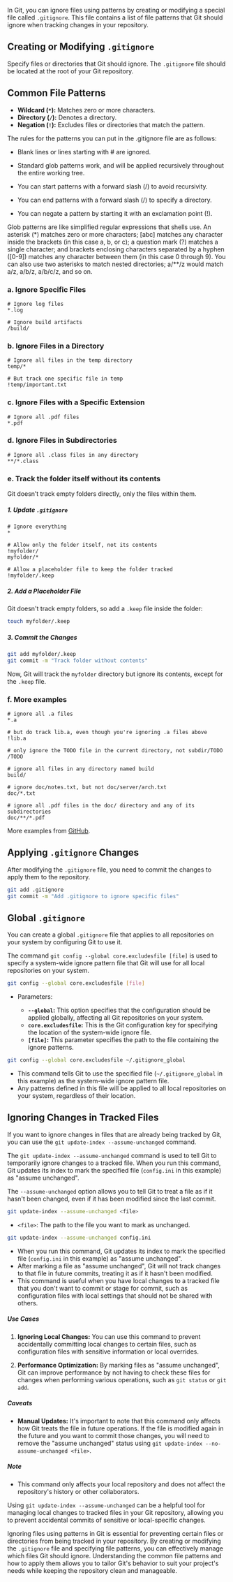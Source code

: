 In Git, you can ignore files using patterns by creating or modifying a special file called `.gitignore`. This file contains a list of file patterns that Git should ignore when tracking changes in your repository.

## **Creating or Modifying `.gitignore`**

 Specify files or directories that Git should ignore.
 The `.gitignore` file should be located at the root of your Git repository.

## **Common File Patterns**

- **Wildcard (`*`):** Matches zero or more characters.
- **Directory (`/`):** Denotes a directory.
- **Negation (`!`):** Excludes files or directories that match the pattern.

The rules for the patterns you can put in the .gitignore file are as follows:

+ Blank lines or lines starting with # are ignored.

+ Standard glob patterns work, and will be applied recursively throughout the entire working tree.

+ You can start patterns with a forward slash (/) to avoid recursivity.

+ You can end patterns with a forward slash (/) to specify a directory.

+ You can negate a pattern by starting it with an exclamation point (!).

Glob patterns are like simplified regular expressions that shells use. An asterisk (*) matches zero or more characters; [abc] matches any character inside the brackets (in this case a, b, or c); a question mark (?) matches a single character; and brackets enclosing characters separated by a hyphen ([0-9]) matches any character between them (in this case 0 through 9). You can also use two asterisks to match nested directories; a/**/z would match a/z, a/b/z, a/b/c/z, and so on.

### a. Ignore Specific Files
```
# Ignore log files
*.log

# Ignore build artifacts
/build/
```

### b. Ignore Files in a Directory
```
# Ignore all files in the temp directory
temp/*

# But track one specific file in temp
!temp/important.txt
```

### c. Ignore Files with a Specific Extension
```
# Ignore all .pdf files
*.pdf
```

### d. Ignore Files in Subdirectories
```
# Ignore all .class files in any directory
**/*.class
```

### e. Track the folder itself without its contents

Git doesn’t track empty folders directly, only the files within them.

##### **1. Update `.gitignore`**
```gitignore
# Ignore everything
*

# Allow only the folder itself, not its contents
!myfolder/
myfolder/*

# Allow a placeholder file to keep the folder tracked
!myfolder/.keep
```

##### **2. Add a Placeholder File**
Git doesn't track empty folders, so add a `.keep` file inside the folder:

```bash
touch myfolder/.keep
```

##### **3. Commit the Changes**
```bash
git add myfolder/.keep
git commit -m "Track folder without contents"
```

Now, Git will track the `myfolder` directory but ignore its contents, except for the `.keep` file.

### f. More examples
```
# ignore all .a files
*.a

# but do track lib.a, even though you're ignoring .a files above
!lib.a

# only ignore the TODO file in the current directory, not subdir/TODO
/TODO

# ignore all files in any directory named build
build/

# ignore doc/notes.txt, but not doc/server/arch.txt
doc/*.txt

# ignore all .pdf files in the doc/ directory and any of its subdirectories
doc/**/*.pdf
```
More examples from [GitHub]( https://github.com/github/gitignore).

## **Applying `.gitignore` Changes**

After modifying the `.gitignore` file, you need to commit the changes to apply them to the repository.

```bash
git add .gitignore
git commit -m "Add .gitignore to ignore specific files"
```

## **Global `.gitignore`**

You can create a global `.gitignore` file that applies to all repositories on your system by configuring Git to use it.

The command `git config --global core.excludesfile [file]` is used to specify a system-wide ignore pattern file that Git will use for all local repositories on your system. 

```bash
git config --global core.excludesfile [file]
```

+ Parameters:

    - **`--global`:** This option specifies that the configuration should be applied globally, affecting all Git repositories on your system.
    - **`core.excludesfile`:** This is the Git configuration key for specifying the location of the system-wide ignore file.
    - **`[file]`:** This parameter specifies the path to the file containing the ignore patterns.

```bash
git config --global core.excludesfile ~/.gitignore_global
```

- This command tells Git to use the specified file (`~/.gitignore_global` in this example) as the system-wide ignore pattern file.
- Any patterns defined in this file will be applied to all local repositories on your system, regardless of their location.

## **Ignoring Changes in Tracked Files**

If you want to ignore changes in files that are already being tracked by Git, you can use the `git update-index --assume-unchanged` command.

The `git update-index --assume-unchanged` command is used to tell Git to temporarily ignore changes to a tracked file. When you run this command, Git updates its index to mark the specified file (`config.ini` in this example) as "assume unchanged".

The `--assume-unchanged` option allows you to tell Git to treat a file as if it hasn't been changed, even if it has been modified since the last commit.

```bash
git update-index --assume-unchanged <file>
```

- `<file>`: The path to the file you want to mark as unchanged.

```bash
git update-index --assume-unchanged config.ini
```

- When you run this command, Git updates its index to mark the specified file (`config.ini` in this example) as "assume unchanged".
- After marking a file as "assume unchanged", Git will not track changes to that file in future commits, treating it as if it hasn't been modified.
- This command is useful when you have local changes to a tracked file that you don't want to commit or stage for commit, such as configuration files with local settings that should not be shared with others.

##### Use Cases
1. **Ignoring Local Changes:** You can use this command to prevent accidentally committing local changes to certain files, such as configuration files with sensitive information or local overrides.
  
2. **Performance Optimization:** By marking files as "assume unchanged", Git can improve performance by not having to check these files for changes when performing various operations, such as `git status` or `git add`.

##### Caveats
- **Manual Updates:** It's important to note that this command only affects how Git treats the file in future operations. If the file is modified again in the future and you want to commit those changes, you will need to remove the "assume unchanged" status using `git update-index --no-assume-unchanged <file>`.

##### Note
- This command only affects your local repository and does not affect the repository's history or other collaborators.

Using `git update-index --assume-unchanged` can be a helpful tool for managing local changes to tracked files in your Git repository, allowing you to prevent accidental commits of sensitive or local-specific changes.

Ignoring files using patterns in Git is essential for preventing certain files or directories from being tracked in your repository. By creating or modifying the `.gitignore` file and specifying file patterns, you can effectively manage which files Git should ignore. Understanding the common file patterns and how to apply them allows you to tailor Git's behavior to suit your project's needs while keeping the repository clean and manageable.